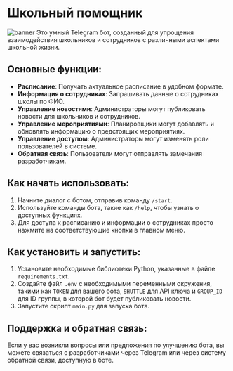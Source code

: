 
# Школьный помощник
![banner](https://github.com/Petrowf/school_bot/assets/155871506/053b03bb-47ad-4408-b723-7cf60ca62016)
Это умный Telegram бот, созданный для упрощения взаимодействия школьников и сотрудников с различными аспектами школьной жизни.

## Основные функции:

- **Расписание**: Получать актуальное расписание в удобном формате.
- **Информация о сотрудниках**: Запрашивать данные о сотрудниках школы по ФИО.
- **Управление новостями**: Администраторы могут публиковать новости для школьников и сотрудников.
- **Управление мероприятиями**: Планировщики могут добавлять и обновлять информацию о предстоящих мероприятиях.
- **Управление доступом**: Администраторы могут изменять роли пользователей в системе.
- **Обратная связь**: Пользователи могут отправлять замечания разработчикам.

## Как начать использовать:

1. Начните диалог с ботом, отправив команду `/start`.
2. Используйте команды бота, такие как `/help`, чтобы узнать о доступных функциях.
3. Для доступа к расписанию и информации о сотрудниках просто нажмите на соответствующие кнопки в главном меню.

## Как установить и запустить:

1. Установите необходимые библиотеки Python, указанные в файле `requirements.txt`.
2. Создайте файл `.env` с необходимыми переменными окружения, такими как `TOKEN` для вашего бота, `SHUTTLE` для API ключа и `GROUP_ID` для ID группы, в которой бот будет публиковать новости.
3. Запустите скрипт `main.py` для запуска бота.

## Поддержка и обратная связь:

Если у вас возникли вопросы или предложения по улучшению бота, вы можете связаться с разработчиками через Telegram или через систему обратной связи, доступную в боте.
